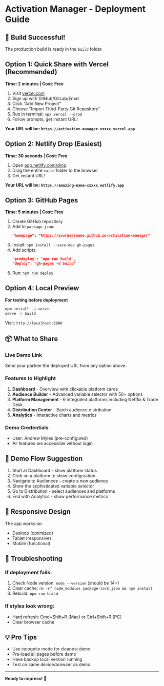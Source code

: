# Activation Manager - Deployment Guide

## 🎉 Build Successful!
The production build is ready in the `build` folder.

## Option 1: Quick Share with Vercel (Recommended)
**Time: 2 minutes | Cost: Free**

1. Visit [vercel.com](https://vercel.com)
2. Sign up with GitHub/GitLab/Email
3. Click "Add New Project"
4. Choose "Import Third-Party Git Repository"
5. Run in terminal: `npx vercel --prod`
6. Follow prompts, get instant URL!

**Your URL will be: `https://activation-manager-xxxxx.vercel.app`**

## Option 2: Netlify Drop (Easiest)
**Time: 30 seconds | Cost: Free**

1. Open [app.netlify.com/drop](https://app.netlify.com/drop)
2. Drag the entire `build` folder to the browser
3. Get instant URL!

**Your URL will be: `https://amazing-name-xxxxx.netlify.app`**

## Option 3: GitHub Pages
**Time: 5 minutes | Cost: Free**

1. Create GitHub repository
2. Add to `package.json`:
   ```json
   "homepage": "https://yourusername.github.io/activation-manager"
   ```
3. Install: `npm install --save-dev gh-pages`
4. Add scripts:
   ```json
   "predeploy": "npm run build",
   "deploy": "gh-pages -d build"
   ```
5. Run: `npm run deploy`

## Option 4: Local Preview
**For testing before deployment**

```bash
npm install -g serve
serve -s build
```
Visit: `http://localhost:3000`

## 📦 What to Share

### Live Demo Link
Send your partner the deployed URL from any option above.

### Features to Highlight
1. **Dashboard** - Overview with clickable platform cards
2. **Audience Builder** - Advanced variable selector with 50+ options
3. **Platform Management** - 6 integrated platforms including Netflix & Trade Desk
4. **Distribution Center** - Batch audience distribution
5. **Analytics** - Interactive charts and metrics

### Demo Credentials
- User: Andrew Myles (pre-configured)
- All features are accessible without login

## 🎯 Demo Flow Suggestion

1. Start at Dashboard - show platform status
2. Click on a platform to show configuration
3. Navigate to Audiences - create a new audience
4. Show the sophisticated variable selector
5. Go to Distribution - select audiences and platforms
6. End with Analytics - show performance metrics

## 📱 Responsive Design
The app works on:
- Desktop (optimized)
- Tablet (responsive)
- Mobile (functional)

## 🚨 Troubleshooting

### If deployment fails:
1. Check Node version: `node --version` (should be 14+)
2. Clear cache: `rm -rf node_modules package-lock.json && npm install`
3. Rebuild: `npm run build`

### If styles look wrong:
- Hard refresh: Cmd+Shift+R (Mac) or Ctrl+Shift+R (PC)
- Clear browser cache

## 💡 Pro Tips
- Use incognito mode for cleanest demo
- Pre-load all pages before demo
- Have backup local version running
- Test on same device/browser as demo

---

**Ready to impress!** 🚀